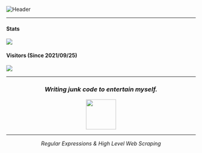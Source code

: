 ![Header](https://capsule-render.vercel.app/api?type=Waving&color=timeGradient&height=200&animation=fadeIn&section=header&text=ArjixWasTaken&fontSize=60)

---
#### Stats
![](https://github-readme-stats.vercel.app/api?username=ArjixWasTaken&show_icons=true&theme=synthwave)


#### Visitors (Since 2021/09/25)
![](https://count.getloli.com/get/@ArjixWasTaken?theme=rule34)

<hr>

<h3 align="center"><i>Writing junk code to entertain myself.</i></h2>
<p align="center">
<a href="https://discord.com/users/674710789138939916"><code><img src="https://discord.c99.nl/widget/theme-4/674710789138939916.png" height="80px"></code></a>
</p>
<hr>
<p align="center"><i>
Regular Expressions & High Level Web Scraping</i>
</p>
